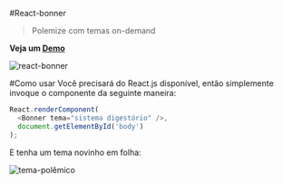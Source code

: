 #React-bonner
> Polemize com temas on-demand

**Veja um [Demo](http://mateuszitelli.github.io/react-bonner/)**

![react-bonner](http://i.imgur.com/TlMR7Qd.png)


#Como usar
Você precisará do React.js disponível, então simplemente invoque o componente da seguinte maneira:

```javascript
React.renderComponent(
  <Bonner tema="sistema digestório" />,
  document.getElementById('body')
);
```

E tenha um tema novinho em folha:

![tema-polêmico](http://i.imgur.com/5B9J43H.png)
